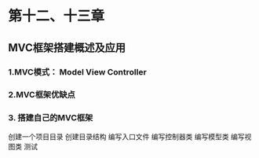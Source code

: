 # 第十二、十三章
## MVC框架搭建概述及应用
### 1.MVC模式：    Model View Controller
### 2.MVC框架优缺点
### 3. 搭建自己的MVC框架
创建一个项目目录
创建目录结构
编写入口文件
编写控制器类
编写模型类
编写视图类
测试



